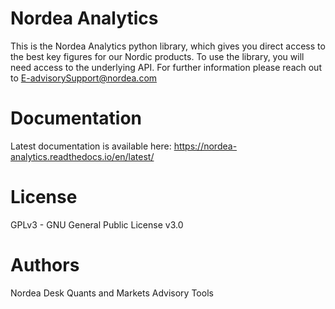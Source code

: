 # Nordea Analytics
This is the Nordea Analytics python library, which gives you direct access to the best key figures for our Nordic products. To use the library, you will need access to the underlying API. For further information please reach out to <a href="mailto:E-advisorySupport@nordea.com">E-advisorySupport@nordea.com</a>

# Documentation
Latest documentation is available here: https://nordea-analytics.readthedocs.io/en/latest/ 

# License
GPLv3 - GNU General Public License v3.0

# Authors

Nordea Desk Quants and Markets Advisory Tools
